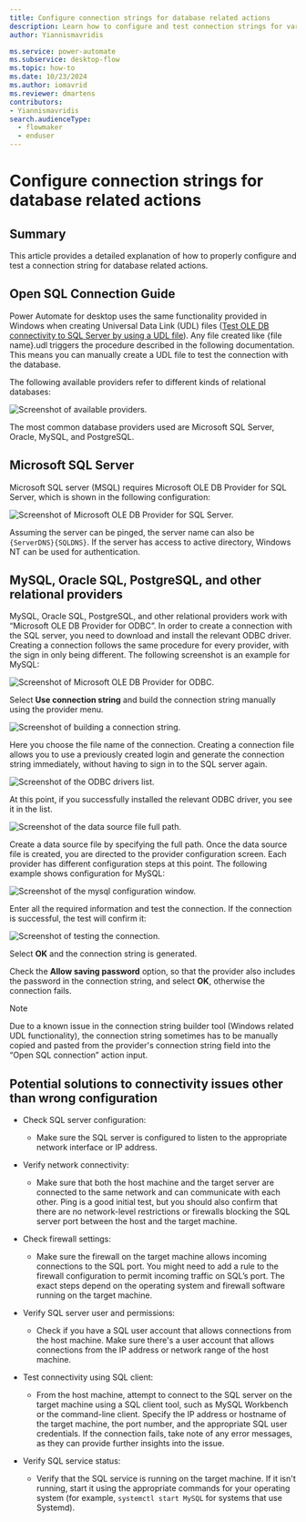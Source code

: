 ```yaml
---
title: Configure connection strings for database related actions
description: Learn how to configure and test connection strings for various databases in Power Automate for desktop.
author: Yiannismavridis

ms.service: power-automate
ms.subservice: desktop-flow
ms.topic: how-to
ms.date: 10/23/2024
ms.author: iomavrid
ms.reviewer: dmartens
contributors:
- Yiannismavridis
search.audienceType: 
  - flowmaker
  - enduser
---
```


# Configure connection strings for database related actions

## Summary

This article provides a detailed explanation of how to properly configure and test a connection string for database related actions.

## Open SQL Connection Guide

Power Automate for desktop uses the same functionality provided in Windows when creating Universal Data Link (UDL) files ([Test OLE DB connectivity to SQL Server by using a UDL file](/troubleshoot/sql/database-engine/connect/test-oledb-connectivity-use-udl-file)). Any file created like {file name}.udl triggers the procedure described in the following documentation. This means you can manually create a UDL file to test the connection with the database.

The following available providers refer to different kinds of relational databases:

![Screenshot of available providers.](media/configure-connection-strings-for-database-related-actions/available-providers.png)

The most common database providers used are Microsoft SQL Server, Oracle, MySQL, and PostgreSQL.

## Microsoft SQL Server

Microsoft SQL server (MSQL) requires Microsoft OLE DB Provider for SQL Server, which is shown in the following configuration:

![Screenshot of Microsoft OLE DB Provider for SQL Server.](media/configure-connection-strings-for-database-related-actions/Microsoft-OLEDB-Provider-for-SQL-Server-configuration.png)

Assuming the server can be pinged, the server name can also be `{ServerDNS}{SQLDNS}`. If the server has access to active directory, Windows NT can be used for authentication.

## MySQL, Oracle SQL, PostgreSQL, and other relational providers

MySQL, Oracle SQL, PostgreSQL, and other relational providers work with “Microsoft OLE DB Provider for ODBC”. In order to create a connection with the SQL server, you need to download and install the relevant ODBC driver. Creating a connection follows the same procedure for every provider, with the sign in only being different. The following screenshot is an example for MySQL:

![Screenshot of Microsoft OLE DB Provider for ODBC.](media/configure-connection-strings-for-database-related-actions/login-to-MySQL.png)

Select **Use connection string** and build the connection string manually using the provider menu.

![Screenshot of building a connection string.](media/configure-connection-strings-for-database-related-actions/build-connection-string.png)

Here you choose the file name of the connection. Creating a connection file allows you to use a previously created login and generate the connection string immediately, without having to sign in to the SQL server again.

![Screenshot of the ODBC drivers list.](media/configure-connection-strings-for-database-related-actions/odbc-drivers-list.png)

At this point, if you successfully installed the relevant ODBC driver, you see it in the list.

![Screenshot of the data source file full path.](media/configure-connection-strings-for-database-related-actions/data-source-file-full-path.png)

Create a data source file by specifying the full path. Once the data source file is created, you are directed to the provider configuration screen. Each provider has different configuration steps at this point. The following example shows configuration for MySQL:

![Screenshot of the mysql configuration window.](media/configure-connection-strings-for-database-related-actions/mysql-configuration-window.png)

Enter all the required information and test the connection. If the connection is successful, the test will confirm it:

![Screenshot of testing the connection.](media/configure-connection-strings-for-database-related-actions/test-connection.png)

Select **OK** and the connection string is generated.

Check the **Allow saving password** option, so that the provider also includes the password in the connection string, and select **OK**, otherwise the connection fails.

> [!NOTE]
> Due to a known issue in the connection string builder tool (Windows related UDL functionality), the connection string sometimes has to be manually copied and pasted from the provider's connection string field into the “Open SQL connection” action input.

## Potential solutions to connectivity issues other than wrong configuration

- Check SQL server configuration:
  - Make sure the SQL server is configured to listen to the appropriate network interface or IP address.

- Verify network connectivity:
  - Make sure that both the host machine and the target server are connected to the same network and can communicate with each other. Ping is a good initial test, but you should also confirm that there are no network-level restrictions or firewalls blocking the SQL server port between the host and the target machine.

- Check firewall settings:
  - Make sure the firewall on the target machine allows incoming connections to the SQL port. You might need to add a rule to the firewall configuration to permit incoming traffic on SQL’s port. The exact steps depend on the operating system and firewall software running on the target machine.

- Verify SQL server user and permissions:
  - Check if you have a SQL user account that allows connections from the host machine. Make sure there's a user account that allows connections from the IP address or network range of the host machine.

- Test connectivity using SQL client:
  - From the host machine, attempt to connect to the SQL server on the target machine using a SQL client tool, such as MySQL Workbench or the command-line client. Specify the IP address or hostname of the target machine, the port number, and the appropriate SQL user credentials. If the connection fails, take note of any error messages, as they can provide further insights into the issue.

- Verify SQL service status:
  - Verify that the SQL service is running on the target machine. If it isn't running, start it using the appropriate commands for your operating system (for example, `systemctl start MySQL` for systems that use Systemd).
